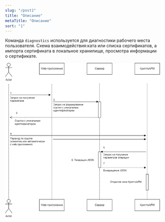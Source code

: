 ```yaml
---
slug: "/post1"
title: "Описание"
metaTitle: "Описание"
sort: "1"
---
```



Команда `diagnostics` используется для диагностики рабочего места пользователя.  Схема взаимодействия:ката или списка сертификатов, а импорта сертификата в локальное хранилище, просмотра информации о сертификате. 

![Схема](./images/diagnostics.drawio.png "Схема")
